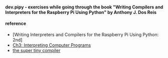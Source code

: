
#### dev.pipy - exercises while going through the book "Writing Compilers and Interpreters for the Raspberry Pi Using Python" by Anthony J. Dos Reis


#### reference  
* [Writing Interpreters and Compilers for the Raspberry Pi Using Python: 2nd]
* [Ch3: Interpreting Computer Programs](http://composingprograms.com/pages/31-introduction.html) 
* [the super tiny compiler](https://github.com/jamiebuilds/the-super-tiny-compiler)
